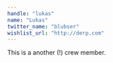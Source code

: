 ```yaml
---
handle: "lukas"
name: "Lukas"
twitter_name: "blubser"
wishlist_url: "http://derp.com"
---
```


This is a another (!) crew member.